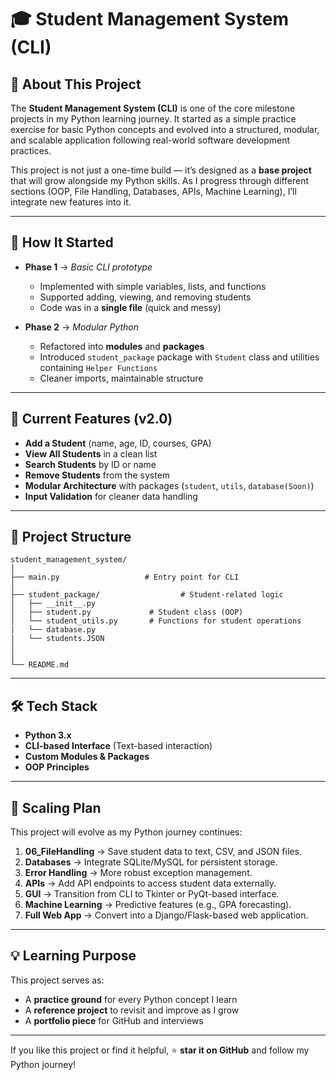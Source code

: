 # 🎓 Student Management System (CLI)

## 📖 About This Project

The **Student Management System (CLI)** is one of the core milestone projects in my Python learning journey.
It started as a simple practice exercise for basic Python concepts and evolved into a structured, modular, and scalable application following real-world software development practices.

This project is not just a one-time build — it’s designed as a **base project** that will grow alongside my Python skills. As I progress through different sections (OOP, File Handling, Databases, APIs, Machine Learning), I’ll integrate new features into it.

---

## 🚀 How It Started

* **Phase 1** → *Basic CLI prototype*

  * Implemented with simple variables, lists, and functions
  * Supported adding, viewing, and removing students
  * Code was in a **single file** (quick and messy)

* **Phase 2** → *Modular Python*

  * Refactored into **modules** and **packages**
  * Introduced `student_package` package with `Student` class and utilities containing `Helper Functions `
  * Cleaner imports, maintainable structure

---

## 🎯 Current Features (v2.0)

* **Add a Student** (name, age, ID, courses, GPA)
* **View All Students** in a clean list
* **Search Students** by ID or name
* **Remove Students** from the system
* **Modular Architecture** with packages (`student`, `utils`, `database(Soon)`)
* **Input Validation** for cleaner data handling

---

## 📂 Project Structure

```
student_management_system/
│
├── main.py                   # Entry point for CLI
│
├── student_package/                  # Student-related logic
│   ├── __init__.py
│   ├── student.py             # Student class (OOP)
│   └── student_utils.py       # Functions for student operations
|   └── database.py
|   └── students.JSON        
│
│
└── README.md
```

---

## 🛠 Tech Stack

* **Python 3.x**
* **CLI-based Interface** (Text-based interaction)
* **Custom Modules & Packages**
* **OOP Principles**

---

## 🔮 Scaling Plan

This project will evolve as my Python journey continues:

1. **06\_FileHandling** → Save student data to text, CSV, and JSON files.
2. **Databases** → Integrate SQLite/MySQL for persistent storage.
3. **Error Handling** → More robust exception management.
4. **APIs** → Add API endpoints to access student data externally.
5. **GUI** → Transition from CLI to Tkinter or PyQt-based interface.
6. **Machine Learning** → Predictive features (e.g., GPA forecasting).
7. **Full Web App** → Convert into a Django/Flask-based web application.

---

## 💡 Learning Purpose

This project serves as:

* A **practice ground** for every Python concept I learn
* A **reference project** to revisit and improve as I grow
* A **portfolio piece** for GitHub and interviews

---

If you like this project or find it helpful, ⭐ **star it on GitHub** and follow my Python journey!
